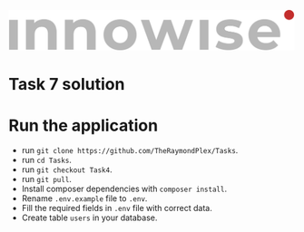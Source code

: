 ![Innowise Group Logo](public/images/inno-logo.png)
# Task 7 solution

# Run the application
- run `git clone https://github.com/TheRaymondPlex/Tasks`.
- run `cd Tasks`.
- run `git checkout Task4`.
- run `git pull`.
- Install composer dependencies with `composer install`.
- Rename `.env.example` file to `.env`.
- Fill the required fields in `.env` file with correct data.
- Create table `users` in your database.
